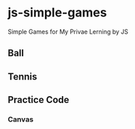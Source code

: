 # js-simple-games

Simple Games for My Privae Lerning by JS

## Ball

## Tennis

## Practice Code

### Canvas
